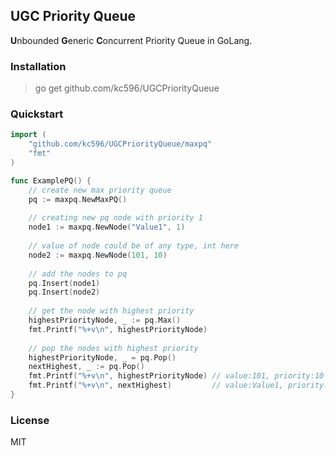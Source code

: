 ## UGC Priority Queue

**U**nbounded **G**eneric **C**oncurrent Priority Queue in GoLang.

### Installation

> go get github.com/kc596/UGCPriorityQueue

### Quickstart

```go
import (
	"github.com/kc596/UGCPriorityQueue/maxpq"
	"fmt"
)

func ExamplePQ() {
	// create new max priority queue
	pq := maxpq.NewMaxPQ()
    
	// creating new pq node with priority 1
	node1 := maxpq.NewNode("Value1", 1)
    
	// value of node could be of any type, int here
	node2 := maxpq.NewNode(101, 10)
    
	// add the nodes to pq
	pq.Insert(node1)
	pq.Insert(node2)
    
	// get the node with highest priority
	highestPriorityNode, _ := pq.Max()
	fmt.Printf("%+v\n", highestPriorityNode)
    
	// pop the nodes with highest priority
	highestPriorityNode, _ = pq.Pop()
	nextHighest, _ := pq.Pop()
	fmt.Printf("%+v\n", highestPriorityNode) // value:101, priority:10
	fmt.Printf("%+v\n", nextHighest)         // value:Value1, priority:1
}
```


### License
MIT

